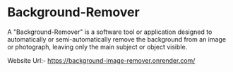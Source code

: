 # Background-Remover
A "Background-Remover" is a software tool or application designed to automatically or semi-automatically remove the background from an image or photograph, leaving only the main subject or object visible. 

Website Url:- https://background-image-remover.onrender.com/
